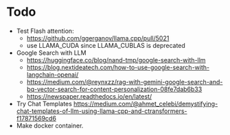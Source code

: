 # Todo
- Test Flash attention:
  - https://github.com/ggerganov/llama.cpp/pull/5021
  - use LLAMA_CUDA since LLAMA_CUBLAS is deprecated
- Google Search with LLM
  - https://huggingface.co/blog/nand-tmp/google-search-with-llm
  - https://blog.nextideatech.com/how-to-use-google-search-with-langchain-openai/
  - https://medium.com/@reynxzz/rag-with-gemini-google-search-and-bq-vector-search-for-content-personalization-08fe7dab6b33
  - https://newspaper.readthedocs.io/en/latest/
- Try Chat Templates https://medium.com/@ahmet_celebi/demystifying-chat-templates-of-llm-using-llama-cpp-and-ctransformers-f17871569cd6
- Make docker container.
